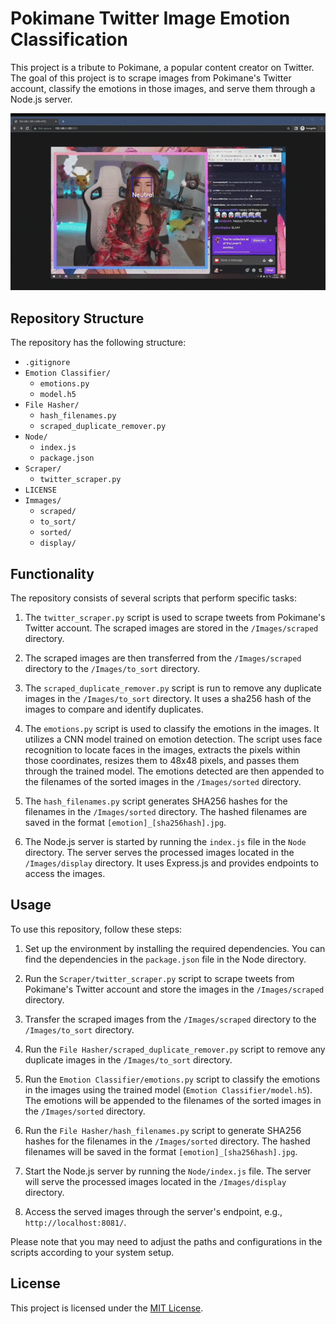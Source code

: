 # Pokimane Twitter Image Emotion Classification

This project is a tribute to Pokimane, a popular content creator on Twitter. The goal of this project is to scrape images from Pokimane's Twitter account, classify the emotions in those images, and serve them through a Node.js server.

![Display](/Immages/PokiAPI.gif)

## Repository Structure

The repository has the following structure:

-   `.gitignore`
-   `Emotion Classifier/`
    -   `emotions.py`
    -   `model.h5`
-   `File Hasher/`
    -   `hash_filenames.py`
    -   `scraped_duplicate_remover.py`
-   `Node/`
    -   `index.js`
    -   `package.json`
-   `Scraper/`
    -   `twitter_scraper.py`
-   `LICENSE`
-   `Immages/`
    -   `scraped/`
    -   `to_sort/`
    -   `sorted/`
    -   `display/`

## Functionality

The repository consists of several scripts that perform specific tasks:

1. The `twitter_scraper.py` script is used to scrape tweets from Pokimane's Twitter account. The scraped images are stored in the `/Images/scraped` directory.

2. The scraped images are then transferred from the `/Images/scraped` directory to the `/Images/to_sort` directory.

3. The `scraped_duplicate_remover.py` script is run to remove any duplicate images in the `/Images/to_sort` directory. It uses a sha256 hash of the images to compare and identify duplicates.

4. The `emotions.py` script is used to classify the emotions in the images. It utilizes a CNN model trained on emotion detection. The script uses face recognition to locate faces in the images, extracts the pixels within those coordinates, resizes them to 48x48 pixels, and passes them through the trained model. The emotions detected are then appended to the filenames of the sorted images in the `/Images/sorted` directory.

5. The `hash_filenames.py` script generates SHA256 hashes for the filenames in the `/Images/sorted` directory. The hashed filenames are saved in the format `[emotion]_[sha256hash].jpg`.

6. The Node.js server is started by running the `index.js` file in the `Node` directory. The server serves the processed images located in the `/Images/display` directory. It uses Express.js and provides endpoints to access the images.

## Usage

To use this repository, follow these steps:

1. Set up the environment by installing the required dependencies. You can find the dependencies in the `package.json` file in the Node directory.

2. Run the `Scraper/twitter_scraper.py` script to scrape tweets from Pokimane's Twitter account and store the images in the `/Images/scraped` directory.

3. Transfer the scraped images from the `/Images/scraped` directory to the `/Images/to_sort` directory.

4. Run the `File Hasher/scraped_duplicate_remover.py` script to remove any duplicate images in the `/Images/to_sort` directory.

5. Run the `Emotion Classifier/emotions.py` script to classify the emotions in the images using the trained model (`Emotion Classifier/model.h5`). The emotions will be appended to the filenames of the sorted images in the `/Images/sorted` directory.

6. Run the `File Hasher/hash_filenames.py` script to generate SHA256 hashes for the filenames in the `/Images/sorted` directory. The hashed filenames will be saved in the format `[emotion]_[sha256hash].jpg`.

7. Start the Node.js server by running the `Node/index.js` file. The server will serve the processed images located in the `/Images/display` directory.

8. Access the served images through the server's endpoint, e.g., `http://localhost:8081/`.

Please note that you may need to adjust the paths and configurations in the scripts according to your system setup.

## License

This project is licensed under the [MIT License](LICENSE).
